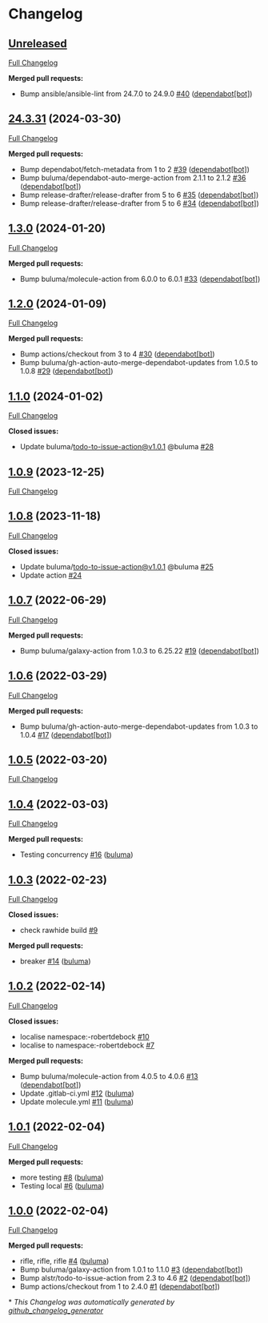 # Changelog

## [Unreleased](https://github.com/buluma/ansible-role-gnome/tree/HEAD)

[Full Changelog](https://github.com/buluma/ansible-role-gnome/compare/24.3.31...HEAD)

**Merged pull requests:**

- Bump ansible/ansible-lint from 24.7.0 to 24.9.0 [\#40](https://github.com/buluma/ansible-role-gnome/pull/40) ([dependabot[bot]](https://github.com/apps/dependabot))

## [24.3.31](https://github.com/buluma/ansible-role-gnome/tree/24.3.31) (2024-03-30)

[Full Changelog](https://github.com/buluma/ansible-role-gnome/compare/1.3.0...24.3.31)

**Merged pull requests:**

- Bump dependabot/fetch-metadata from 1 to 2 [\#39](https://github.com/buluma/ansible-role-gnome/pull/39) ([dependabot[bot]](https://github.com/apps/dependabot))
- Bump buluma/dependabot-auto-merge-action from 2.1.1 to 2.1.2 [\#36](https://github.com/buluma/ansible-role-gnome/pull/36) ([dependabot[bot]](https://github.com/apps/dependabot))
- Bump release-drafter/release-drafter from 5 to 6 [\#35](https://github.com/buluma/ansible-role-gnome/pull/35) ([dependabot[bot]](https://github.com/apps/dependabot))
- Bump release-drafter/release-drafter from 5 to 6 [\#34](https://github.com/buluma/ansible-role-gnome/pull/34) ([dependabot[bot]](https://github.com/apps/dependabot))

## [1.3.0](https://github.com/buluma/ansible-role-gnome/tree/1.3.0) (2024-01-20)

[Full Changelog](https://github.com/buluma/ansible-role-gnome/compare/1.2.0...1.3.0)

**Merged pull requests:**

- Bump buluma/molecule-action from 6.0.0 to 6.0.1 [\#33](https://github.com/buluma/ansible-role-gnome/pull/33) ([dependabot[bot]](https://github.com/apps/dependabot))

## [1.2.0](https://github.com/buluma/ansible-role-gnome/tree/1.2.0) (2024-01-09)

[Full Changelog](https://github.com/buluma/ansible-role-gnome/compare/1.1.0...1.2.0)

**Merged pull requests:**

- Bump actions/checkout from 3 to 4 [\#30](https://github.com/buluma/ansible-role-gnome/pull/30) ([dependabot[bot]](https://github.com/apps/dependabot))
- Bump buluma/gh-action-auto-merge-dependabot-updates from 1.0.5 to 1.0.8 [\#29](https://github.com/buluma/ansible-role-gnome/pull/29) ([dependabot[bot]](https://github.com/apps/dependabot))

## [1.1.0](https://github.com/buluma/ansible-role-gnome/tree/1.1.0) (2024-01-02)

[Full Changelog](https://github.com/buluma/ansible-role-gnome/compare/1.0.9...1.1.0)

**Closed issues:**

- Update buluma/todo-to-issue-action@v1.0.1 @buluma [\#28](https://github.com/buluma/ansible-role-gnome/issues/28)

## [1.0.9](https://github.com/buluma/ansible-role-gnome/tree/1.0.9) (2023-12-25)

[Full Changelog](https://github.com/buluma/ansible-role-gnome/compare/1.0.8...1.0.9)

## [1.0.8](https://github.com/buluma/ansible-role-gnome/tree/1.0.8) (2023-11-18)

[Full Changelog](https://github.com/buluma/ansible-role-gnome/compare/1.0.7...1.0.8)

**Closed issues:**

- Update buluma/todo-to-issue-action@v1.0.1 @buluma [\#25](https://github.com/buluma/ansible-role-gnome/issues/25)
- Update action [\#24](https://github.com/buluma/ansible-role-gnome/issues/24)

## [1.0.7](https://github.com/buluma/ansible-role-gnome/tree/1.0.7) (2022-06-29)

[Full Changelog](https://github.com/buluma/ansible-role-gnome/compare/1.0.6...1.0.7)

**Merged pull requests:**

- Bump buluma/galaxy-action from 1.0.3 to 6.25.22 [\#19](https://github.com/buluma/ansible-role-gnome/pull/19) ([dependabot[bot]](https://github.com/apps/dependabot))

## [1.0.6](https://github.com/buluma/ansible-role-gnome/tree/1.0.6) (2022-03-29)

[Full Changelog](https://github.com/buluma/ansible-role-gnome/compare/1.0.5...1.0.6)

**Merged pull requests:**

- Bump buluma/gh-action-auto-merge-dependabot-updates from 1.0.3 to 1.0.4 [\#17](https://github.com/buluma/ansible-role-gnome/pull/17) ([dependabot[bot]](https://github.com/apps/dependabot))

## [1.0.5](https://github.com/buluma/ansible-role-gnome/tree/1.0.5) (2022-03-20)

[Full Changelog](https://github.com/buluma/ansible-role-gnome/compare/1.0.4...1.0.5)

## [1.0.4](https://github.com/buluma/ansible-role-gnome/tree/1.0.4) (2022-03-03)

[Full Changelog](https://github.com/buluma/ansible-role-gnome/compare/1.0.3...1.0.4)

**Merged pull requests:**

- Testing concurrency [\#16](https://github.com/buluma/ansible-role-gnome/pull/16) ([buluma](https://github.com/buluma))

## [1.0.3](https://github.com/buluma/ansible-role-gnome/tree/1.0.3) (2022-02-23)

[Full Changelog](https://github.com/buluma/ansible-role-gnome/compare/1.0.2...1.0.3)

**Closed issues:**

- check rawhide build [\#9](https://github.com/buluma/ansible-role-gnome/issues/9)

**Merged pull requests:**

- breaker [\#14](https://github.com/buluma/ansible-role-gnome/pull/14) ([buluma](https://github.com/buluma))

## [1.0.2](https://github.com/buluma/ansible-role-gnome/tree/1.0.2) (2022-02-14)

[Full Changelog](https://github.com/buluma/ansible-role-gnome/compare/1.0.1...1.0.2)

**Closed issues:**

- localise namespace:-robertdebock [\#10](https://github.com/buluma/ansible-role-gnome/issues/10)
- localise to namespace:-robertdebock [\#7](https://github.com/buluma/ansible-role-gnome/issues/7)

**Merged pull requests:**

- Bump buluma/molecule-action from 4.0.5 to 4.0.6 [\#13](https://github.com/buluma/ansible-role-gnome/pull/13) ([dependabot[bot]](https://github.com/apps/dependabot))
- Update .gitlab-ci.yml [\#12](https://github.com/buluma/ansible-role-gnome/pull/12) ([buluma](https://github.com/buluma))
- Update molecule.yml [\#11](https://github.com/buluma/ansible-role-gnome/pull/11) ([buluma](https://github.com/buluma))

## [1.0.1](https://github.com/buluma/ansible-role-gnome/tree/1.0.1) (2022-02-04)

[Full Changelog](https://github.com/buluma/ansible-role-gnome/compare/1.0.0...1.0.1)

**Merged pull requests:**

- more testing [\#8](https://github.com/buluma/ansible-role-gnome/pull/8) ([buluma](https://github.com/buluma))
- Testing local [\#6](https://github.com/buluma/ansible-role-gnome/pull/6) ([buluma](https://github.com/buluma))

## [1.0.0](https://github.com/buluma/ansible-role-gnome/tree/1.0.0) (2022-02-04)

[Full Changelog](https://github.com/buluma/ansible-role-gnome/compare/6f5a0d5d2bf22d6eb9176d8e6916f379dee2a1ff...1.0.0)

**Merged pull requests:**

- rifle, rifle, rifle [\#4](https://github.com/buluma/ansible-role-gnome/pull/4) ([buluma](https://github.com/buluma))
- Bump buluma/galaxy-action from 1.0.1 to 1.1.0 [\#3](https://github.com/buluma/ansible-role-gnome/pull/3) ([dependabot[bot]](https://github.com/apps/dependabot))
- Bump alstr/todo-to-issue-action from 2.3 to 4.6 [\#2](https://github.com/buluma/ansible-role-gnome/pull/2) ([dependabot[bot]](https://github.com/apps/dependabot))
- Bump actions/checkout from 1 to 2.4.0 [\#1](https://github.com/buluma/ansible-role-gnome/pull/1) ([dependabot[bot]](https://github.com/apps/dependabot))



\* *This Changelog was automatically generated by [github_changelog_generator](https://github.com/github-changelog-generator/github-changelog-generator)*
